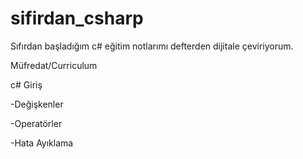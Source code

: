 # sifirdan_csharp
Sıfırdan başladığım c# eğitim notlarımı defterden dijitale çeviriyorum.


Müfredat/Curriculum

c# Giriş

-Değişkenler

-Operatörler

-Hata Ayıklama


